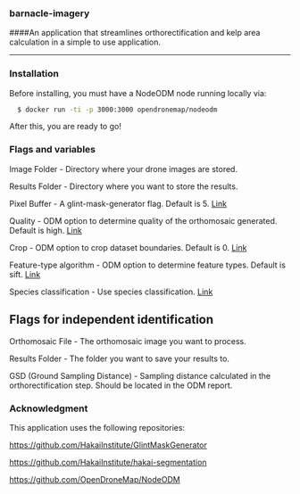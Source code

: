### barnacle-imagery
####An application that streamlines orthorectification and kelp area calculation in a simple to use application.

---

### Installation

Before installing, you must have a NodeODM node running locally via:

```sh
  $ docker run -ti -p 3000:3000 opendronemap/nodeodm
```
After this, you are ready to go!

### Flags and variables

Image Folder - Directory where your drone images are stored.

Results Folder - Directory where you want to store the results.

Pixel Buffer - A glint-mask-generator flag. Default is 5. [Link](https://github.com/HakaiInstitute/GlintMaskGenerator)

Quality - ODM option to determine quality of the orthomosaic generated. Default is high. [Link](https://docs.opendronemap.org/arguments/pc-quality/)

Crop - ODM option to crop dataset boundaries. Default is 0. [Link](https://docs.opendronemap.org/arguments/crop/)

Feature-type algorithm - ODM option to determine feature types. Default is sift. [Link](https://docs.opendronemap.org/arguments/feature-type/)

Species classification - Use species classification. [Link](https://hakai-segmentation.readthedocs.io/en/latest/lib.html#module-hakai_segmentation)


## Flags for independent identification

Orthomosaic File - The orthomosaic image you want to process.

Results Folder - The folder you want to save your results to.

GSD (Ground Sampling Distance) - Sampling distance calculated in the orthorectification step. Should be located in the ODM report.

### Acknowledgment

This application uses the following repositories:

https://github.com/HakaiInstitute/GlintMaskGenerator

https://github.com/HakaiInstitute/hakai-segmentation

https://github.com/OpenDroneMap/NodeODM
